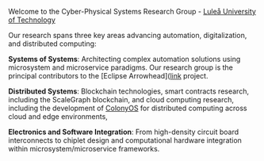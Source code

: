 Welcome to the Cyber-Physical Systems Research Group - [Luleå University of Technology](https://www.ltu.se)

Our research spans three key areas advancing automation, digitalization, and distributed computing:

**Systems of Systems**: Architecting complex automation solutions using microsystem and microservice paradigms. Our research group is the principal contributors to the [Eclipse Arrowhead]([link](https://arrowhead.eu/eclipse-arrowhead-2/) project.

**Distributed Systems**: Blockchain technologies, smart contracts research, including the ScaleGraph blockchain, and cloud computing research, including the development of [ColonyOS]([link](https://colonyos.io)) for distributed computing across cloud and edge environments,

**Electronics and Software Integration**: From high-density circuit board interconnects to chiplet design and computational hardware integration within microsystem/microservice frameworks.
